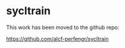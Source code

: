 # sycltrain

This work has been moved to the github repo:

https://github.com/alcf-perfengr/sycltrain


